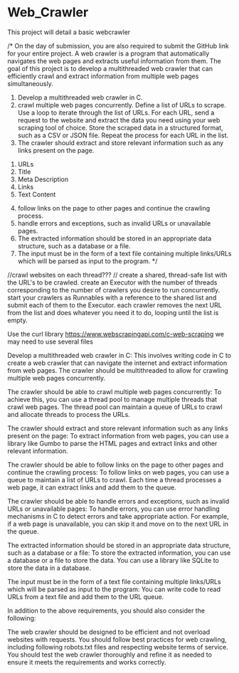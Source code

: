 # Web_Crawler
This project will detail a basic webcrawler

/*
On the day of submission, you are also required to submit the GitHub link for 
your entire project. 
A web crawler is a program that automatically navigates the web pages and extracts useful 
information from them. The goal of this project is to develop a multithreaded web crawler that 
can efficiently crawl and extract information from multiple web pages simultaneously.
1. Develop a multithreaded web crawler in C.
2. crawl multiple web pages concurrently.
      Define a list of URLs to scrape.
     Use a loop to iterate through the list of URLs.
      For each URL, send a request to the website and extract the data you need using your web 
     scraping tool of choice.
       Store the scraped data in a structured format, such as a CSV or JSON file.
     Repeat the process for each URL in the list.
3. The crawler should extract and store relevant information such as any links present on 
the page.
  1) URLs
  2) Title
  3) Meta Description
  4) Links
  5) Text Content
  
4. follow links on the page to other pages and continue the crawling process.
5. handle errors and exceptions, such as invalid URLs or 
unavailable pages.
6. The extracted information should be stored in an appropriate data structure, such as a 
database or a file.
7. The input must be in the form of a text file containing multiple links/URLs which will be 
parsed as input to the program.
*/


//crawl websites on each thread???
// create a shared, thread-safe list with the URL's to be crawled. create an Executor with the number of threads corresponding to the number of crawlers you desire to run concurrently. start your crawlers as Runnables with a reference to the shared list and submit each of them to the Executor. each crawler removes the next URL from the list and does whatever you need it to do, looping until the list is empty.

Use the curl library 
https://www.webscrapingapi.com/c-web-scraping
we may need to use several files 

Develop a multithreaded web crawler in C: This involves writing code in C to create a web crawler that can navigate the internet and extract information from web pages. The crawler should be multithreaded to allow for crawling multiple web pages concurrently.

The crawler should be able to crawl multiple web pages concurrently: To achieve this, you can use a thread pool to manage multiple threads that crawl web pages. The thread pool can maintain a queue of URLs to crawl and allocate threads to process the URLs.

The crawler should extract and store relevant information such as any links present on the page: To extract information from web pages, you can use a library like Gumbo to parse the HTML pages and extract links and other relevant information.

The crawler should be able to follow links on the page to other pages and continue the crawling process: To follow links on web pages, you can use a queue to maintain a list of URLs to crawl. Each time a thread processes a web page, it can extract links and add them to the queue.

The crawler should be able to handle errors and exceptions, such as invalid URLs or unavailable pages: To handle errors, you can use error handling mechanisms in C to detect errors and take appropriate action. For example, if a web page is unavailable, you can skip it and move on to the next URL in the queue.

The extracted information should be stored in an appropriate data structure, such as a database or a file: To store the extracted information, you can use a database or a file to store the data. You can use a library like SQLite to store the data in a database.

The input must be in the form of a text file containing multiple links/URLs which will be parsed as input to the program: You can write code to read URLs from a text file and add them to the URL queue.

In addition to the above requirements, you should also consider the following:

The web crawler should be designed to be efficient and not overload websites with requests.
You should follow best practices for web crawling, including following robots.txt files and respecting website terms of service.
You should test the web crawler thoroughly and refine it as needed to ensure it meets the requirements and works correctly.